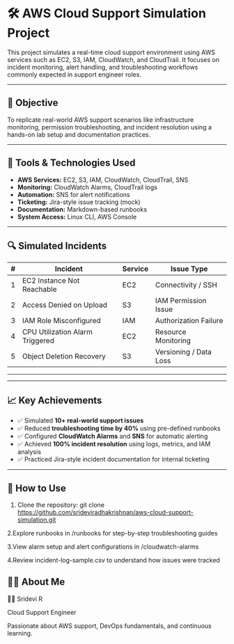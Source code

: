 # 🛠️ AWS Cloud Support Simulation Project

This project simulates a real-time cloud support environment using AWS services such as EC2, S3, IAM, CloudWatch, and CloudTrail. It focuses on incident monitoring, alert handling, and troubleshooting workflows commonly expected in support engineer roles.

---

## 🎯 Objective

To replicate real-world AWS support scenarios like infrastructure monitoring, permission troubleshooting, and incident resolution using a hands-on lab setup and documentation practices.

---

## 🔧 Tools & Technologies Used

- **AWS Services:** EC2, S3, IAM, CloudWatch, CloudTrail, SNS
- **Monitoring:** CloudWatch Alarms, CloudTrail logs
- **Automation:** SNS for alert notifications
- **Ticketing:** Jira-style issue tracking (mock)
- **Documentation:** Markdown-based runbooks
- **System Access:** Linux CLI, AWS Console

---

## 🔍 Simulated Incidents

| # | Incident | Service | Issue Type |
|--|----------|---------|------------|
| 1 | EC2 Instance Not Reachable | EC2 | Connectivity / SSH |
| 2 | Access Denied on Upload | S3 | IAM Permission Issue |
| 3 | IAM Role Misconfigured | IAM | Authorization Failure |
| 4 | CPU Utilization Alarm Triggered | EC2 | Resource Monitoring |
| 5 | Object Deletion Recovery | S3 | Versioning / Data Loss |

---


---

## 📈 Key Achievements

- ✅ Simulated **10+ real-world support issues**
- ✅ Reduced **troubleshooting time by 40%** using pre-defined runbooks
- ✅ Configured **CloudWatch Alarms** and **SNS** for automatic alerting
- ✅ Achieved **100% incident resolution** using logs, metrics, and IAM analysis
- ✅ Practiced Jira-style incident documentation for internal ticketing

---

## 📌 How to Use

1. Clone the repository:
git clone https://github.com/srideviradhakrishnan/aws-cloud-support-simulation.git

2.Explore runbooks in /runbooks for step-by-step troubleshooting guides

3.View alarm setup and alert configurations in /cloudwatch-alarms

4.Review incident-log-sample.csv to understand how issues were tracked

## 🙋‍♀️ About Me

👩‍💻 Sridevi R

Cloud Support Engineer

Passionate about AWS support, DevOps fundamentals, and continuous learning.
